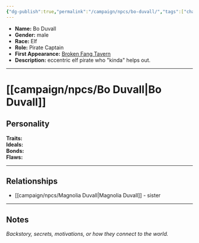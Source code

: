 ```yaml
---
{"dg-publish":true,"permalink":"/campaign/npcs/bo-duvall/","tags":["character","npc"],"noteIcon":"","created":"2025-10-26T12:24:17.110-07:00","updated":"2025-10-27T16:36:55.369-07:00"}
---
```



<p><span><ul>
<li dir="auto"><strong>Name:</strong> Bo Duvall</li>
<li dir="auto"><strong>Gender:</strong> male</li>
<li dir="auto"><strong>Race:</strong> Elf</li>
<li dir="auto"><strong>Role:</strong> Pirate Captain</li>
<li dir="auto"><strong>First Appearance:</strong> <a data-tooltip-position="top" aria-label="campaign/locations/Broken Fang Tavern.md" data-href="campaign/locations/Broken Fang Tavern.md" href="campaign/locations/Broken Fang Tavern.md" class="internal-link" target="_blank" rel="noopener nofollow">Broken Fang Tavern</a></li>
<li dir="auto"><strong>Description:</strong> eccentric elf pirate who "kinda" helps out.</li>
</ul></span></p>

---

# [[campaign/npcs/Bo Duvall\|Bo Duvall]]


## Personality
**Traits:**  
**Ideals:**  
**Bonds:**  
**Flaws:**  

---

## Relationships
- [[campaign/npcs/Magnolia Duvall\|Magnolia Duvall]] - sister 

---

## Notes
*Backstory, secrets, motivations, or how they connect to the world.*